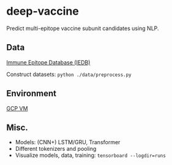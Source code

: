 # deep-vaccine
Predict multi-epitope vaccine subunit candidates using NLP.
## Data
[Immune Epitope Database (IEDB)](https://www.iedb.org/)

Construct datasets: `python ./data/preprocess.py`
## Environment
[GCP VM](https://console.cloud.google.com/marketplace/product/click-to-deploy-images/deeplearning)
## Misc.
- Models: (CNN+) LSTM/GRU, Transformer
- Different tokenizers and pooling
- Visualize models, data, training: `tensorboard --logdir=runs`